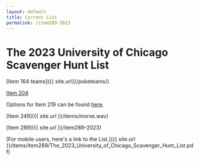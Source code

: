 ```yaml
---
layout: default
title: Current List
permalink: /item289-2023
---
```


# The 2023 University of Chicago Scavenger Hunt List

[Item 164 teams]({{ site.url}}/poketeams/)

[Item 204](https://bit.ly/tamsinimmersive)

Options for Item 219 can be found [here](https://docs.google.com/document/d/1ZteDwhz81TButMqZav6dUmX31XwZaqdMaF-E6XnRkX8/edit?usp=sharing).

[Item 249]({{ site.url }}/items/morse.wav)

[Item 289]({{ site.url }}/item289-2023)

[For mobile users, here's a link to the List.]({{ site.url }}/items/item289/The_2023_University_of_Chicago_Scavenger_Hunt_List.pdf)

<object data="../../items/item289/The_2023_University_of_Chicago_Scavenger_Hunt_List.pdf" width="100%" height="600" type='application/pdf'></object>
